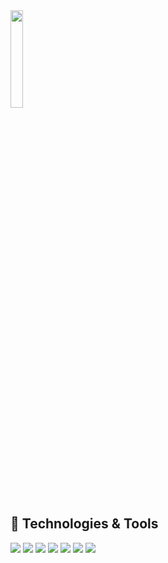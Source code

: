<img width="20%" src="https://i.pinimg.com/736x/3f/8b/d7/3f8bd7af9461f24729b084d98b5e1721.jpg">


## 🔧 Technologies & Tools
![](https://img.shields.io/badge/Code-Java-informational?style=flat&logo=Java&logoColor=white&color=6aa6f8)
![](https://img.shields.io/badge/Code-HTML-informational?style=flat&logo=HTML5&logoColor=white&color=6aa6f8)
![](https://img.shields.io/badge/Code-CSS-informational?style=flat&logo=CSS3&logoColor=white&color=6aa6f8)
![](https://img.shields.io/badge/OS-Windows-informational?style=flat&logo=windows&logoColor=white&color=6aa6f8)
![](https://img.shields.io/badge/Editor-VsCode-informational?style=flat&logo=vscode&logoColor=white&color=6aa6f8)
![](https://img.shields.io/badge/DVCS-Git-informational?style=flat&logo=git&logoColor=white&color=6aa6f8)
![](https://img.shields.io/badge/DVCS-GitHub-informational?style=flat&logo=github&logoColor=white&color=6aa6f8)
